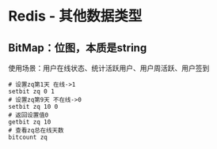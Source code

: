 # Redis - 其他数据类型

## BitMap：位图，本质是string

使用场景：用户在线状态、统计活跃用户、用户周活跃、用户签到

```shell
# 设置zq第1天 在线->1
setbit zq 0 1
# 设置zq第9天 不在线->0
setbit zq 10 0
# 返回设置值0
getbit zq 10
# 查看zq总在线天数
bitcount zq
```

